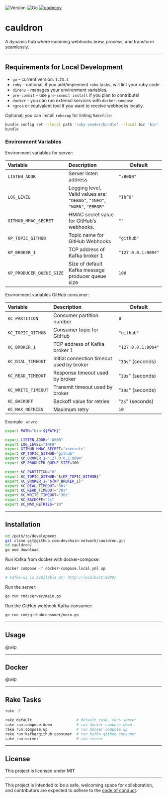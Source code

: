 ![Version](https://img.shields.io/badge/version-0.0.0-orange.svg)
![Go](https://img.shields.io/github/go-mod/go-version/devchain-network/cauldron)
[![codecov](https://codecov.io/github/devchain-network/cauldron/graph/badge.svg?token=LAUHZBW12F)](https://codecov.io/github/devchain-network/cauldron)


# cauldron

A dynamic hub where incoming webhooks brew, process, and transform seamlessly.

---

## Requirements for Local Development

- `go` - current version: `1.23.4`
- `ruby` - optional, if you add/implement `rake` tasks, will lint your ruby code.
- `direnv` - manages your environment variables.
- `pre-commit` - use `pre-commit install` if you plan to contribute!
- `docker` - you can run external services with `docker-compose`
- `ngrok` or equivalent tool if you want to receive webhooks locally.

Optional; you can install `robocop` for linting `Rakefile`:

```bash
bundle config set --local path 'ruby-vendor/bundle' --local bin 'bin'
bundle
```

### Environment Variables

Environment variables for server:

| Variable | Description | Default |
|:---------|:------------|---------|
| `LISTEN_ADDR` | Server listen address | `":8000"` |
| `LOG_LEVEL` | Logging level, Valid values are: `"DEBUG"`, `"INFO"`, `"WARN"`, `"ERROR"` | `"INFO"` |
| `GITHUB_HMAC_SECRET` | HMAC secret value for GitHub’s webhooks. | `""` |
| `KP_TOPIC_GITHUB` | Topic name for GitHub Webhooks | `"github"` |
| `KP_BROKER_1` | TCP address of Kafka broker 1 | `"127.0.0.1:9094"` |
| `KP_PRODUCER_QUEUE_SIZE` | Size of default Kafka message producer queue size | `100` |

Environment variables GitHub consumer:

| Variable | Description | Default |
|:---------|:------------|---------|
| `KC_PARTITION` | Consumer partition number | `0` |
| `KC_TOPIC_GITHUB` | Consumer topic for GitHub | `"github"` |
| `KC_BROKER_1` | TCP address of Kafka broker 1 | `"127.0.0.1:9094"` |
| `KC_DIAL_TIMEOUT` | Initial connection timeout used by broker | "`30s`" (seconds) |
| `KC_READ_TIMEOUT` | Response timeout used by broker | "`30s`" (seconds) |
| `KC_WRITE_TIMEOUT` | Transmit timeout used by broker | "`30s`" (seconds) |
| `KC_BACKOFF` | Backoff value for retries | "`2s`" (seconds) |
| `KC_MAX_RETRIES` | Maximum retry | `10` |

Example `.envrc`:

```bash
export PATH="bin:${PATH}"

export LISTEN_ADDR=":8000"
export LOG_LEVEL="INFO"
export GITHUB_HMAC_SECRET="<secret>"
export KP_TOPIC_GITHUB="github"
export KP_BROKER_1="127.0.0.1:9094"
export KP_PRODUCER_QUEUE_SIZE=100

export KC_PARTITION="0"
export KC_TOPIC_GITHUB="${KP_TOPIC_GITHUB}"
export KC_BROKER_1="${KP_BROKER_1}"
export KC_DIAL_TIMEOUT="30s"
export KC_READ_TIMEOUT="30s"
export KC_WRITE_TIMEOUT="30s"
export KC_BACKOFF="2s"
export KC_MAX_RETRIES="10"
```

---

## Installation

```bash
cd /path/to/development
git clone git@github.com:devchain-network/cauldron.git
cd cauldron/
go mod download
```

Run Kafka from docker with docker-compose:

```bash
docker compose -f docker-compose.local.yml up

# kafka-ui is available at: http://localhost:8080/
```

Run the server:

```bash
go run cmd/server/main.go
```

Run the GitHub webhook Kafka consumer:

```bash
go run cmd/githubconsumer/main.go
```

---

## Usage

@wip

---

## Docker

@wip

---

## Rake Tasks

```bash
rake -T

rake default                    # default task, runs server
rake run:compose:down           # run docker compose down
rake run:compose:up             # run docker compose up
rake run:kafka:github:consumer  # run kafka github consumer
rake run:server                 # run server
```

---

## License

This project is licensed under MIT

---

This project is intended to be a safe, welcoming space for collaboration, and
contributors are expected to adhere to the [code of conduct][coc].

[coc]: https://github.com/devchain-network/cauldron/blob/main/CODE_OF_CONDUCT.md
